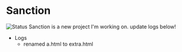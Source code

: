 # Sanction

![Status](https://img.shields.io/badge/left-right-firebrick?labelColor=blue)
Sanction is a new project I'm working on. update logs below!

* Logs
   * renamed a.html to extra.html